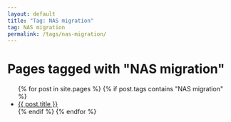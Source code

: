 ```yaml
---
layout: default
title: "Tag: NAS migration"
tag: NAS migration
permalink: /tags/nas-migration/
---
```

<h1>Pages tagged with "NAS migration"</h1>
<ul>
{% for post in site.pages %}
  {% if post.tags contains "NAS migration" %}
  <li><a href="{{ post.url }}">{{ post.title }}</a></li>
  {% endif %}
{% endfor %}
</ul>
